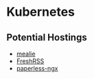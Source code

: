 # Kubernetes

## Potential Hostings

- [mealie](https://github.com/mealie-recipes/mealie)
- [FreshRSS](https://www.freshrss.org/)
- [paperless-ngx](https://github.com/paperless-ngx/paperless-ngx)

